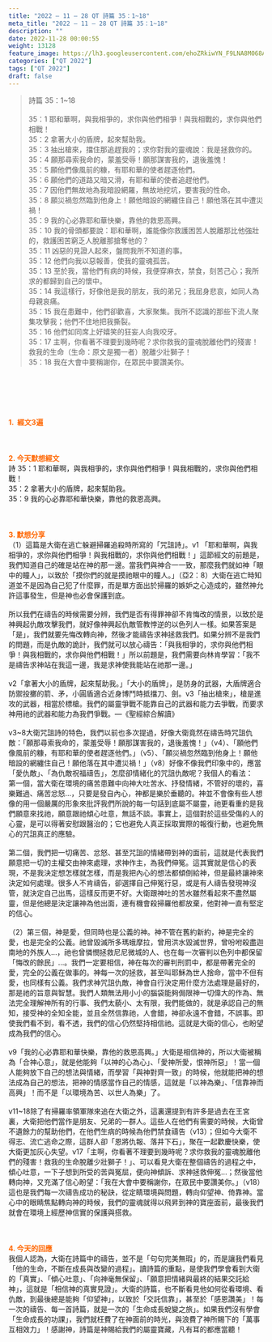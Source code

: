 ```yaml
---
title: "2022 – 11 – 28 QT 詩篇 35：1~18"
meta_title: "2022 – 11 – 28 QT 詩篇 35：1~18"
description: ""
date: 2022-11-28 00:00:55
weight: 13128
feature_image: https://lh3.googleusercontent.com/ehoZRkiwYN_F9LNA8M068AYxt73EavCZno-PD1cJRuf5BbSkQVUWr3gNEbt5kSs28Pb_Elg17kSrtf9ybWvojWoMV6I4tPM3vGRGDq6GkKkPdL2Gut4QAIw4-uykKUAtNiKgQKntvsU=w800
categories: ["QT 2022"]
tags: ["QT 2022"]
draft: false
---
```


<blockquote>詩篇 35：1~18<br />
<br />
35：1 耶和華啊，與我相爭的，求你與他們相爭！與我相戰的，求你與他們相戰！<br />
35：2 拿著大小的盾牌，起來幫助我。<br />
35：3 抽出槍來，擋住那追趕我的；求你對我的靈魂說：我是拯救你的。<br />
35：4 願那尋索我命的，蒙羞受辱！願那謀害我的，退後羞愧！<br />
35：5 願他們像風前的糠，有耶和華的使者趕逐他們。<br />
35：6 願他們的道路又暗又滑，有耶和華的使者追趕他們。<br />
35：7 因他們無故地為我暗設網羅，無故地挖坑，要害我的性命。<br />
35：8 願災禍忽然臨到他身上！願他暗設的網纏住自己！願他落在其中遭災禍！<br />
35：9 我的心必靠耶和華快樂，靠他的救恩高興。<br />
35：10 我的骨頭都要說：耶和華啊，誰能像你救護困苦人脫離那比他強壯的，救護困苦窮乏人脫離那搶奪他的？<br />
35：11 凶惡的見證人起來，盤問我所不知道的事。<br />
35：12 他們向我以惡報善，使我的靈魂孤苦。<br />
35：13 至於我，當他們有病的時候，我便穿麻衣，禁食，刻苦己心；我所求的都歸到自己的懷中。<br />
35：14 我這樣行，好像他是我的朋友，我的弟兄；我屈身悲哀，如同人為母親哀痛。<br />
35：15 我在患難中，他們卻歡喜，大家聚集。我所不認識的那些下流人聚集攻擊我；他們不住地把我撕裂。<br />
35：16 他們如同席上好嬉笑的狂妄人向我咬牙。<br />
35：17 主啊，你看著不理要到幾時呢？求你救我的靈魂脫離他們的殘害！救我的生命（生命：原文是獨一者）脫離少壯獅子！<br />
35：18 我在大會中要稱謝你，在眾民中要讚美你。</blockquote><br />
&nbsp;<br />
<br />
&nbsp;<br />
<br />
<span style="color: #ff6600;"><strong>1.  經文3遍</strong></span><br />
<br />
&nbsp;<br />
<br />
<span style="color: #ff6600;"><strong>2. 今天默想經文<br />
</strong></span>詩 35：1 耶和華啊，與我相爭的，求你與他們相爭！與我相戰的，求你與他們相戰！<br />
35：2 拿著大小的盾牌，起來幫助我。<br />
35：9 我的心必靠耶和華快樂，靠他的救恩高興。<br />
<br />
&nbsp;<br />
<br />
<strong><span style="color: #ff6600;">3. 默想分享<br />
</span></strong>（1）這篇是大衛在逃亡躲避掃羅追殺時所寫的「咒詛詩」。v1 「耶和華啊，與我相爭的，求你與他們相爭！與我相戰的，求你與他們相戰！」這節經文的前題是，我們知道自己的確是站在神的那一邊。當我們與神合一一致，那麼我們就如神「眼中的瞳人」，以致於「摸你們的就是摸祂眼中的瞳人。」（亞2：8）大衛在逃亡時知道並不是因為自己犯了什麼罪，而是單方面出於掃羅的嫉妒之心造成的，雖然神允許這事發生，但是神也必會保護到底。<br />
<br />
所以我們在禱告的時候需要分辨，我們是否有得罪神卻不肯悔改的情景，以致於是神興起仇敵攻擊我們，就好像神興起仇敵管教悖逆的以色列人一樣。如果答案是「是」，我們就要先悔改轉向神，然後才能禱告求神拯救我們。如果分辨不是我們的問題，而是仇敵的詭計，我們就可以放心禱告：「與我相爭的，求你與他們相爭！與我相戰的，求你與他們相戰！」所以前題是，我們需要向林肯學習：「我不是禱告求神站在我這一邊，我是求神使我能站在祂那一邊。」<br />
<br />
v2「拿著大小的盾牌，起來幫助我。」「大小的盾牌」，是防身的武器，大盾牌適合防禦投擲的箭、矛，小圓盾適合近身博鬥時抵擋刀、劍。v3「抽出槍來」，槍是進攻的武器，相當於標槍。我們的屬靈爭戰不能靠自己的武器和能力去爭戰，而要求神用祂的武器和能力為我們爭戰。—《聖經綜合解讀》<br />
<br />
v3~8大衛咒詛詩的特色，我們以前也多次提過，好像大衛竟然在禱告時咒詛仇敵：「願那尋索我命的，蒙羞受辱！願那謀害我的，退後羞愧！」（v4）、「願他們像風前的糠，有耶和華的使者趕逐他們。」（v5）、「願災禍忽然臨到他身上！願他暗設的網纏住自己！願他落在其中遭災禍！」（v8）好像不像我們印象中的，應當「愛仇敵」、「為仇敵祝福禱告」，怎麼卻情緒化的咒詛仇敵呢？我個人的看法：<br />
第一個，當大衛在環境的痛苦患難中向神大吐苦水、抒發情緒，不管好的壞的，喜樂難過、痛苦忿怒…，只要是發自內心，神都是樂於垂聽的。神並不會像有些人想像的用一個嚴厲的形象來批評我們所說的每一句話到底屬不屬靈，祂更看重的是我們願意來找祂，願意跟祂傾心吐意，無話不談。事實上，這個對於這些受傷的人的心靈，是可以得著安慰跟醫治的；它也避免人真正採取實際的報復行動，也避免無心的咒詛真正的應驗。<br />
<br />
第二個，我們把一切痛苦、忿怒、甚至咒詛的情緒帶到神的面前，這就是代表我們願意把一切的主權交由神來處理，求神作主，為我們伸冤。這其實就是信心的表現，不是我決定想怎樣就怎樣，而是我把內心的想法都傾倒給神，但是最終讓神來決定如何處理。很多人不肯禱告，卻選擇自己伸冤行惡，或是有人禱告發現神沒管，就決定自己出馬，這樣反而更不好。大衛跟神吐的苦水雖然看起來不盡然屬靈，但是他總是決定讓神為他出面，連有機會殺掃羅他都放棄，他對神一直有堅定的信心。<br />
<br />
（2）第三個，神是愛，但同時也是公義的神。神不管在舊約新約，神是完全的愛，也是完全的公義。祂曾毀滅所多瑪蛾摩拉，曾用洪水毀滅世界，曾吩咐殺盡迦南地的外族人…，祂也曾憐憫拯救尼尼微城的人、也在每一次審判以色列中都保留「悔改的餘民」…。我們一定要相信，神在每次的審判刑罰中，都是帶著完全的愛，完全的公義在做事的。神每一次的拯救，甚至叫耶穌為世人捨命，當中不但有愛，也同樣有公義。我們求神咒詛仇敵，神會自行決定用什麼方法處理是最好的，那是祂的旨意與智慧。我們人類無法用小小的腦袋能夠侷限神一切偉大的作為、無法完全理解神所有的行事、我們太藐小、太有限，我們能做的，就是承認自己的無知，接受神的全知全能，並且全然信靠祂，人會錯，神卻永遠不會錯，不誤事。即使我們看不到，看不透，我們的信心仍然堅持相信祂。這就是大衛的信心，也盼望成為我們的信心。<br />
<br />
v9「我的心必靠耶和華快樂，靠他的救恩高興。」大衛是相信神的，所以大衛被稱為「合神心意」，就是他能夠「以神的心為心」、「愛神所愛，恨神所惡」！當一個人能夠放下自己的想法與情緒，而學習「與神對齊一致」的時候，他就能把神的想法成為自己的想法，把神的情感當作自己的情感，這就是「以神為樂」、「信靠神而高興」！而不是「以環境為苦、以世人為樂」了。<br />
<br />
v11~18除了有掃羅率領軍隊來追在大衛之外，這裏還提到有許多是過去在王宮裏，大衛把他們當作是朋友、兄弟的一群人。這些人在他們有需要的時候，大衛曾不遺餘力的幫助他們，在他們生病的時候為他們禁食禱告（v13）；但如今大衛不得志、流亡逃命之際，這群人卻「恩將仇報、落井下石」，聚在一起歡慶快樂，使大衛更加灰心失望。v17「主啊，你看著不理要到幾時呢？求你救我的靈魂脫離他們的殘害！救我的生命脫離少壯獅子！」、可以看見大衛在整個禱告的過程之中，傾心吐意，一下子想到所受的苦與冤屈，便向神傾訴、求神拯救伸冤…；然後當他轉向神，又充滿了信心盼望：「我在大會中要稱謝你，在眾民中要讚美你。」（v18）這也是我們每一次禱告成功的秘訣，從定睛環境與問題，轉向仰望神、倚靠神。當心中的眼睛焦點轉向神的時候，我們的靈魂就得以飛昇到神的寶座面前，最後我們就會在環境上經歷神信實的保護與搭救。<br />
<br />
&nbsp;<br />
<br />
<strong><span style="color: #ff6600;">4. 今天的回應<br />
</span></strong>我個人認為，大衛在詩篇中的禱告，並不是「句句完美無瑕」的，而是讓我們看見「他的生命，不斷在成長與改變的過程」。讀詩篇的重點，是使我們學會看到大衛的「真實」、「傾心吐意」、「向神毫無保留」、「願意把情緒與最終的結果交託給神」，這就是「相信神的真實見證」。大衛的詩篇，也不斷看見他如何從看環境、看仇敵，到最後總是能夠「仰望神」，以致於「交託信靠」，甚至於「感恩讚美」！每一次的禱告、每一首詩篇，就是一次的「生命成長蛻變之旅」。如果我們沒有學會「生命成長的功課」，我們就枉費了在神面前的時光，與浪費了神所賜下的「萬事互相效力」！感謝神，詩篇是神賜給我們的屬靈寶藏，凡有耳的都應當聽！<br />
<br />
&nbsp;<br />
<br />
&nbsp;<br />
<div id="gtx-trans" style="position: absolute; left: -53px; top: 2397.24px;"><br />
<div class="gtx-trans-icon"></div><br />
</div>
        